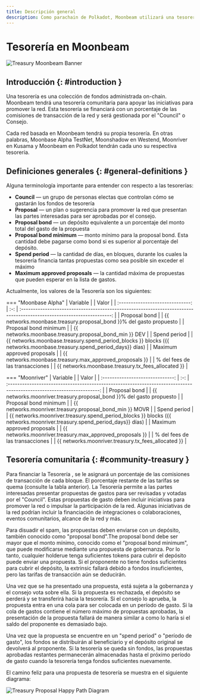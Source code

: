 ```yaml
---
title: Descripción general
description: Como parachain de Polkadot, Moonbeam utilizará una tesorería  on-chain controlada por los miembros del consejo, que permite a las partes interesadas presentar propuestas para promover en la red.
---
```


# Tesorería en Moonbeam

![Treasury Moonbeam Banner](/images/treasury/treasury-overview-banner.png)

## Introducción {: #introduction } 

Una tesorería es una colección de fondos administrada on-chain. Moonbeam tendrá una tesorería comunitaria para apoyar las iniciativas para promover la red. Esta tesorería se financiará con un porcentaje de las comisiones de transacción de la red y será gestionada por  el "Council" o Consejo.

Cada red basada en Moonbeam tendrá su propia tesorería. En otras palabras, Moonbase Alpha TestNet, Moonshadow en Westend, Moonriver en Kusama y Moonbeam en Polkadot tendrán cada uno su respectiva tesorería.

## Definiciones generales {: #general-definitions } 

Alguna terminología importante para entender con respecto a las tesorerías:

- **Council** — un grupo de personas electas que controlan cómo se gastarán los fondos de tesorería
- **Proposal** — un plan o sugerencia para promover la red que presentan las partes interesadas para ser aprobadas por el consejo.
- **Proposal bond** — un depósito equivalente a un porcentaje del monto total del gasto de la propuesta
- **Proposal bond minimum** — monto mínimo para la proposal bond.  Esta cantidad debe pagarse como bond si es superior al porcentaje del depósito.
- **Spend period** — la cantidad de días, en bloques, durante los cuales la tesorería financia tantas propuestas como sea posible sin exceder el máximo
- **Maximum approved proposals** — la cantidad máxima de propuestas que pueden esperar en la lista de gastos.

Actualmente, los valores de la Tesorería son los siguientes:

=== "Moonbase Alpha"
    |             Variable             |     |                                                             Valor                                                      |
    | :------------------------------: | :-: | :--------------------------------------------------------------------------------------------------------------------: |
    |           Proposal bond          |     |                            {{ networks.moonbase.treasury.proposal_bond }}% del gasto propuesto                       |
    |       Proposal bond minimum      |     |                                  {{ networks.moonbase.treasury.proposal_bond_min }} DEV                              |
    |           Spend period           |     |  {{ networks.moonbase.treasury.spend_period_blocks }} blocks ({{ networks.moonbase.treasury.spend_period_days}} días)  |
    |     Maximum approved proposals   |     |                                  {{ networks.moonbase.treasury.max_approved_proposals }}                               |
    |     % del fees de las transacciones   |     |                                  {{ networks.moonbase.treasury.tx_fees_allocated }}                               |

=== "Moonriver"
    |             Variable             |     |                                                             Valor                                                      |
    | :------------------------------: | :-: | :--------------------------------------------------------------------------------------------------------------------: |
    |           Proposal bond          |     |                            {{ networks.moonriver.treasury.proposal_bond }}% del gasto propuesto                      |
    |       Proposal bond minimum      |     |                                  {{ networks.moonriver.treasury.proposal_bond_min }} MOVR                              |
    |           Spend period           |     |  {{ networks.moonriver.treasury.spend_period_blocks }} blocks ({{ networks.moonriver.treasury.spend_period_days}} días)  |
    |     Maximum approved proposals   |     |                                  {{ networks.moonriver.treasury.max_approved_proposals }}                               |
     |     % del fees de las transacciones   |     |                                  {{ networks.moonriver.treasury.tx_fees_allocated }}                               |

## Tesorería comunitaria {: #community-treasury } 

Para financiar la Tesorería , se le asignará un porcentaje de las comisiones de transacción de cada bloque. El porcentaje restante de las tarifas se quema (consulte la tabla anterior). La Tesorería permite a las partes interesadas presentar propuestas de gastos para ser revisadas y votadas por el "Council". Estas propuestas de gasto deben incluir iniciativas para promover la red o impulsar la participación de la red. Algunas iniciativas de la red podrían incluir la financiación de integraciones o colaboraciones, eventos comunitarios, alcance de la red y más. 

Para disuadir el spam, las propuestas deben enviarse con un depósito, también conocido como "proposal bond".The proposal bond debe ser mayor que el monto mínimo, conocido como el  "proposal bond minimum", que puede modificarse mediante una propuesta de gobernanza. Por lo tanto, cualquier holderue tenga suficientes tokens para cubrir el depósito puede enviar una propuesta. Si el proponente no tiene fondos suficientes para cubrir el depósito, la extrinsic fallará debido a fondos insuficientes, pero las tarifas de transacción aún se deducirán.

Una vez que se ha presentado una propuesta, está sujeta a la gobernanza y el consejo vota sobre ella. Si la propuesta es rechazada, el depósito se perderá y se transferirá hacia la tesorería. Si el consejo lo aprueba, la propuesta entra en una cola para ser colocada en un período de gasto. Si la cola de gastos contiene el número máximo de propuestas aprobadas, la presentación de la propuesta fallará de manera similar a como lo haría si el saldo del proponente es demasiado bajo.

Una vez que la propuesta se encuentre en un "spend period" o "período de gasto", los fondos se distribuirán al beneficiario y el depósito original se devolverá al proponente. Si la tesorería se queda sin fondos, las propuestas aprobadas restantes permanecerán almacenadas hasta el próximo período de gasto cuando la tesorería tenga fondos suficientes nuevamente.

El camino feliz para una propuesta de tesorería se muestra en el siguiente diagrama:

![Treasury Proposal Happy Path Diagram](/images/treasury/treasury-proposal-roadmap.png)
